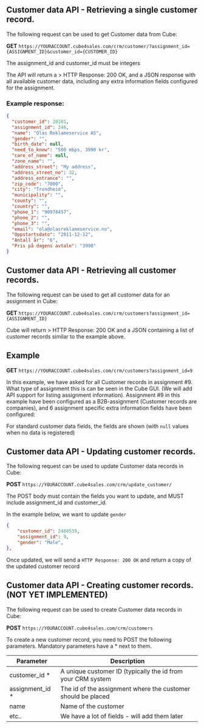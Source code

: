 ## Customer data API - Retrieving a single customer record.
The following request can be used to get Customer data from Cube:

**GET** ```https://YOURACCOUNT.cube4sales.com/crm/customer/?assignment_id={ASSIGNMENT_ID}&customer_id={CUSTOMER_ID}```

The assignment_id and customer_id must be integers

The API will return a > HTTP Response: 200 OK, and a JSON response with all available customer data, including any extra information fields configured for the assignment.
### Example response:

```json  
{
  "customer_id": 20101,
  "assignment_id": 246,
  "name": "Olas Reklameservice AS",
  "gender": "",
  "birth_date": null,
  "need_to_know": "500 mbps, 3990 kr",
  "care_of_name": null,
  "zone_name": "",
  "address_street": "My address",
  "address_street_no": 32,
  "address_entrance": "",
  "zip_code": "7000",
  "city": "Trondheim",
  "municipality": "",
  "county": "",
  "country": "",
  "phone_1": "90978457",
  "phone_2": "",
  "phone_3": "",
  "email": "ola@olasreklameservice.no",
  "Oppstartsdato": "2011-12-12",
  "Antall år": "6",
  "Pris på dagens avtale": "3990"
}
  ```

## Customer data API - Retrieving all customer records.
The following request can be used to get all customer data for an assignment in Cube:

**GET** ```https://YOURACCOUNT.cube4sales.com/crm/customers?assignment_id={ASSIGNMENT_ID}```

Cube will return > HTTP Response: 200 OK and a JSON containing a list of customer records similar to the example above.


## Example

**GET** ```https://YOURACCOUNT.cube4sales.com/crm/customers?assignment_id=9```

In this example, we have asked for all Customer records in assignment #9. What type of assignment this is can be seen in the Cube GUI. (We will add API support for listing assignment information).
Assignment #9 in this example have been configured as a B2B-assignment (Customer records are companies), and 6 assignment specific extra information fields have been configured:

For standard customer data fields, the fields are shown (with `null` values when no data is registered)



## Customer data API - Updating customer records.
The following request can be used to update Customer data records in Cube:

**POST** ```https://YOURACCOUNT.cube4sales.com/crm/update_customer/```

The POST body must contain the fields you want to update, and MUST include assignment_id and customer_id.

In the example below, we want to update ```gender```

```json 
{
    "customer_id": 2488539,
    "assignment_id": 9,
    "gender": "Male",
},
```  

Once updated, we will send a ```HTTP Response: 200 OK``` and return a copy of the updated customer record


## Customer data API - Creating customer records. (NOT YET IMPLEMENTED)
The following request can be used to create Customer data records in Cube:

**POST** ```https://YOURACCOUNT.cube4sales.com/crm/customers```

To create a new customer record, you need to POST the following parameters. Mandatory parameters have a * next to them.

| Parameter     | Description |
| ------------- |-------------|
| customer_id *  | A unique customer ID (typically the id from your CRM system |
| assignment_id * | The id of the assignment where the customer should be placed |
| name          | Name of the customer |
| etc..         | We have a lot of fields - will add them later |


